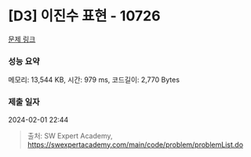 # [D3] 이진수 표현 - 10726 

[문제 링크](https://swexpertacademy.com/main/code/problem/problemDetail.do?contestProbId=AXRSXf_a9qsDFAXS) 

### 성능 요약

메모리: 13,544 KB, 시간: 979 ms, 코드길이: 2,770 Bytes

### 제출 일자

2024-02-01 22:44



> 출처: SW Expert Academy, https://swexpertacademy.com/main/code/problem/problemList.do